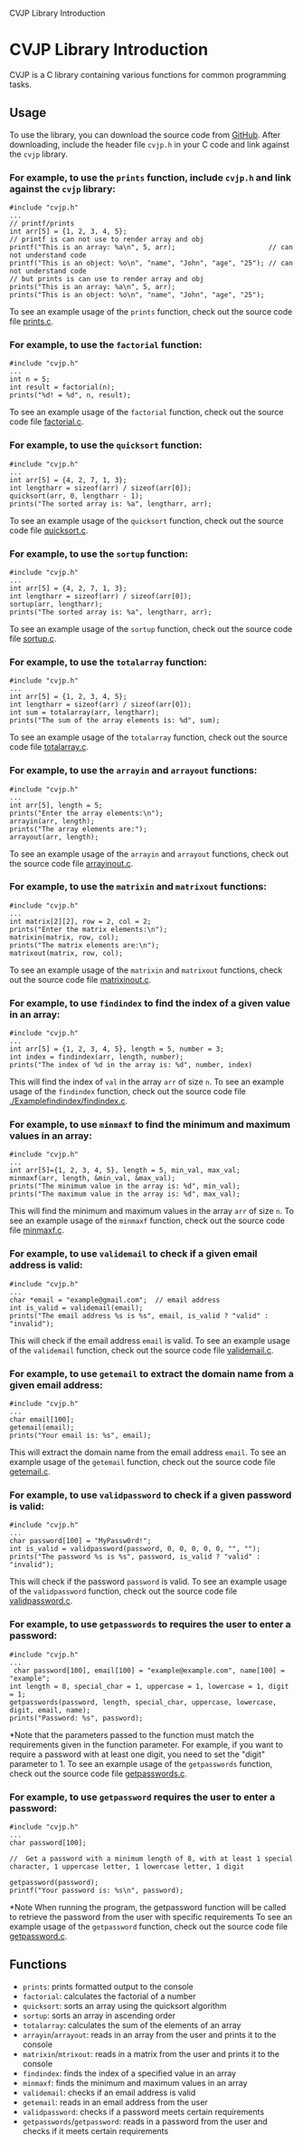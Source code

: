 CVJP Library Introduction

# CVJP Library Introduction

CVJP is a C library containing various functions for common programming tasks.

## Usage

To use the library, you can download the source code from [GitHub](https://github.com/duongnguyen321/cvjp).
After downloading, include the header file `cvjp.h` in your C code and link against the `cvjp` library.

### For example, to use the `prints` function, include `cvjp.h` and link against the `cvjp` library:

    #include "cvjp.h"
    ...
    // printf/prints
    int arr[5] = {1, 2, 3, 4, 5};
    // printf is can not use to render array and obj
    printf("This is an array: %a\n", 5, arr);                       // can not understand code
    printf("This is an object: %o\n", "name", "John", "age", "25"); // can not understand code
    // but prints is can use to render array and obj
    prints("This is an array: %a\n", 5, arr);
    prints("This is an object: %o\n", "name", "John", "age", "25");

To see an example usage of the `prints` function, check out the source code file [prints.c](./Example/prints/prints.c).

### For example, to use the `factorial` function:

    #include "cvjp.h"
    ...
    int n = 5;
    int result = factorial(n);
    prints("%d! = %d", n, result);

To see an example usage of the `factorial` function, check out the source code file [factorial.c](./Examplefactorial/factorial.c).

### For example, to use the `quicksort` function:

    #include "cvjp.h"
    ...
    int arr[5] = {4, 2, 7, 1, 3};
    int lengtharr = sizeof(arr) / sizeof(arr[0]);
    quicksort(arr, 0, lengtharr - 1);
    prints("The sorted array is: %a", lengtharr, arr);

To see an example usage of the `quicksort` function, check out the source code file [quicksort.c](./Examplequicksort/quicksort.c).

### For example, to use the `sortup` function:

    #include "cvjp.h"
    ...
    int arr[5] = {4, 2, 7, 1, 3};
    int lengtharr = sizeof(arr) / sizeof(arr[0]);
    sortup(arr, lengtharr);
    prints("The sorted array is: %a", lengtharr, arr);

To see an example usage of the `sortup` function, check out the source code file [sortup.c](./Examplesortup/sortup.c).

### For example, to use the `totalarray` function:

    #include "cvjp.h"
    ...
    int arr[5] = {1, 2, 3, 4, 5};
    int lengtharr = sizeof(arr) / sizeof(arr[0]);
    int sum = totalarray(arr, lengtharr);
    prints("The sum of the array elements is: %d", sum);

To see an example usage of the `totalarray` function, check out the source code file [totalarray.c](./Exampletotalarray/totalarray.c).

### For example, to use the `arrayin` and `arrayout` functions:

    #include "cvjp.h"
    ...
    int arr[5], length = 5;
    prints("Enter the array elements:\n");
    arrayin(arr, length);
    prints("The array elements are:");
    arrayout(arr, length);

To see an example usage of the `arrayin` and `arrayout` functions, check out the source code file [arrayinout.c](./Examplearrayinout/arrayinout.c).

### For example, to use the `matrixin` and `matrixout` functions:

    #include "cvjp.h"
    ...
    int matrix[2][2], row = 2, col = 2;
    prints("Enter the matrix elements:\n");
    matrixin(matrix, row, col);
    prints("The matrix elements are:\n");
    matrixout(matrix, row, col);

To see an example usage of the `matrixin` and `matrixout` functions, check out the source code file [matrixinout.c](./Examplematrixinout/matrixinout.c).

### For example, to use `findindex` to find the index of a given value in an array:

    #include "cvjp.h"
    ...
    int arr[5] = {1, 2, 3, 4, 5}, length = 5, number = 3;
    int index = findindex(arr, length, number);
    prints("The index of %d in the array is: %d", number, index)

This will find the index of `val` in the array `arr` of size `n`.
To see an example usage of the `findindex` function, check out the source code file [./Examplefindindex/findindex.c](./Examplefindindex/findindex.c).

### For example, to use `minmaxf` to find the minimum and maximum values in an array:

    #include "cvjp.h"
    ...
    int arr[5]={1, 2, 3, 4, 5}, length = 5, min_val, max_val;
    minmaxf(arr, length, &min_val, &max_val);
    prints("The minimum value in the array is: %d", min_val);
    prints("The maximum value in the array is: %d", max_val);

This will find the minimum and maximum values in the array `arr` of size `n`.
To see an example usage of the `minmaxf` function, check out the source code file [minmaxf.c](./Exampleminmaxf/minmaxf.c).

### For example, to use `validemail` to check if a given email address is valid:

    #include "cvjp.h"
    ...
    char *email = "example@gmail.com";	// email address
    int is_valid = validemail(email);
    prints("The email address %s is %s", email, is_valid ? "valid" : "invalid");

This will check if the email address `email` is valid.
To see an example usage of the `validemail` function, check out the source code file [validemail.c](./Examplevalidemail/validemail.c).

### For example, to use `getemail` to extract the domain name from a given email address:

    #include "cvjp.h"
    ...
    char email[100];
    getemail(email);
    prints("Your email is: %s", email);

This will extract the domain name from the email address `email`.
To see an example usage of the `getemail` function, check out the source code file [getemail.c](./Examplegetemail/getemail.c).

### For example, to use `validpassword` to check if a given password is valid:

    #include "cvjp.h"
    ...
    char password[100] = "MyPassw0rd!";
    int is_valid = validpassword(password, 0, 0, 0, 0, 0, "", "");
    prints("The password %s is %s", password, is_valid ? "valid" : "invalid");

This will check if the password `password` is valid.
To see an example usage of the `validpassword` function, check out the source code file [validpassword.c](./Examplevalidpassword/validpassword.c).

### For example, to use `getpasswords` to requires the user to enter a password:

    #include "cvjp.h"
    ...
     char password[100], email[100] = "example@example.com", name[100] = "example";
    int length = 8, special_char = 1, uppercase = 1, lowercase = 1, digit = 1;
    getpasswords(password, length, special_char, uppercase, lowercase, digit, email, name);
    prints("Password: %s", password);

\*Note that the parameters passed to the function must match the requirements given in the function parameter.
For example, if you want to require a password with at least one digit, you need to set the "digit" parameter to 1.
To see an example usage of the `getpasswords` function, check out the source code file [getpasswords.c](./Examplegetpasswords/getpasswords.c).

### For example, to use `getpassword` requires the user to enter a password:

    #include "cvjp.h"
    ...
    char password[100];

    //  Get a password with a minimum length of 8, with at least 1 special character, 1 uppercase letter, 1 lowercase letter, 1 digit

    getpassword(password);
    printf("Your password is: %s\n", password);

\*Note When running the program, the getpassword function will be called to retrieve the password from the user with specific requirements
To see an example usage of the `getpassword` function, check out the source code file [getpassword.c](./Examplegetpassword/getpassword.c).

## Functions

- `prints`: prints formatted output to the console
- `factorial`: calculates the factorial of a number
- `quicksort`: sorts an array using the quicksort algorithm
- `sortup`: sorts an array in ascending order
- `totalarray`: calculates the sum of the elements of an array
- `arrayin`/`arrayout`: reads in an array from the user and prints it to the console
- `matrixin`/`mtrixout`: reads in a matrix from the user and prints it to the console
- `findindex`: finds the index of a specified value in an array
- `minmaxf`: finds the minimum and maximum values in an array
- `validemail`: checks if an email address is valid
- `getemail`: reads in an email address from the user
- `validpassword`: checks if a password meets certain requirements
- `getpasswords`/`getpassword`: reads in a password from the user and checks if it meets certain requirements
